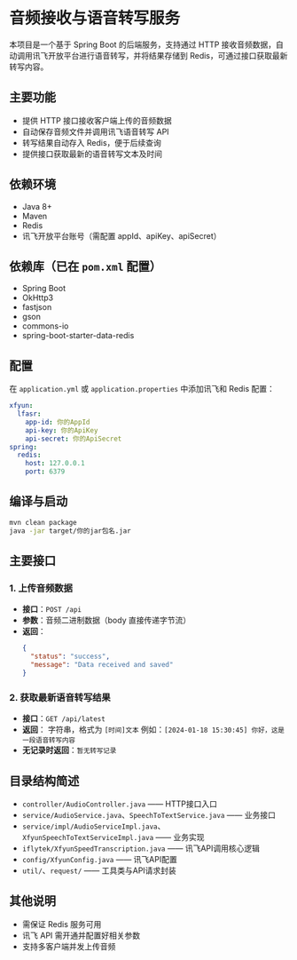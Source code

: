 # 音频接收与语音转写服务

本项目是一个基于 Spring Boot 的后端服务，支持通过 HTTP 接收音频数据，自动调用讯飞开放平台进行语音转写，并将结果存储到 Redis，可通过接口获取最新转写内容。

## 主要功能
- 提供 HTTP 接口接收客户端上传的音频数据
- 自动保存音频文件并调用讯飞语音转写 API
- 转写结果自动存入 Redis，便于后续查询
- 提供接口获取最新的语音转写文本及时间

## 依赖环境
- Java 8+
- Maven
- Redis
- 讯飞开放平台账号（需配置 appId、apiKey、apiSecret）

## 依赖库（已在 `pom.xml` 配置）
- Spring Boot
- OkHttp3
- fastjson
- gson
- commons-io
- spring-boot-starter-data-redis

## 配置
在 `application.yml` 或 `application.properties` 中添加讯飞和 Redis 配置：

```yaml
xfyun:
  lfasr:
    app-id: 你的AppId
    api-key: 你的ApiKey
    api-secret: 你的ApiSecret
spring:
  redis:
    host: 127.0.0.1
    port: 6379
```

## 编译与启动

```bash
mvn clean package
java -jar target/你的jar包名.jar
```

## 主要接口

### 1. 上传音频数据
- **接口**：`POST /api`
- **参数**：音频二进制数据（body 直接传递字节流）
- **返回**：
  ```json
  {
    "status": "success",
    "message": "Data received and saved"
  }
  ```

### 2. 获取最新语音转写结果
- **接口**：`GET /api/latest`
- **返回**：
  字符串，格式为 `[时间]文本`
  例如：`[2024-01-18 15:30:45] 你好，这是一段语音转写内容`
- **无记录时返回**：`暂无转写记录`

## 目录结构简述
- `controller/AudioController.java` —— HTTP接口入口
- `service/AudioService.java`、`SpeechToTextService.java` —— 业务接口
- `service/impl/AudioServiceImpl.java`、`XfyunSpeechToTextServiceImpl.java` —— 业务实现
- `iflytek/XfyunSpeedTranscription.java` —— 讯飞API调用核心逻辑
- `config/XfyunConfig.java` —— 讯飞API配置
- `util/`、`request/` —— 工具类与API请求封装

## 其他说明
- 需保证 Redis 服务可用
- 讯飞 API 需开通并配置好相关参数
- 支持多客户端并发上传音频 
